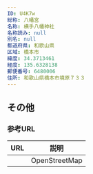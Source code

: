 ```yaml
---
ID: U4K7w
総称: 八幡宮
名称: 横手八幡神社
名称読み: null
別名: null
都道府県: 和歌山県
区域: 橋本市
緯度: 34.3713461
経度: 135.6328138
郵便番号: 6480006
住所: 和歌山県橋本市境原７３３
---
```


## その他

### 参考URL

| URL | 説明          |
| --- | ------------- |
|     | OpenStreetMap |
